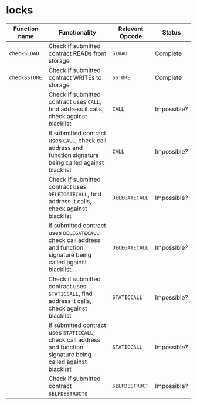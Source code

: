 # locks

| **Function name** | **Functionality**                                                                                                   | **Relevant Opcode** | **Status** |
| ----------------- | ------------------------------------------------------------------------------------------------------------------- | ------------------- | ------------ |
| `checkSLOAD`      | Check if submitted contract READs from storage                                                                      | `SLOAD`             | Complete     |
| `checkSSTORE`     | Check if submitted contract WRITEs to storage                                                                       | `SSTORE`            | Complete     |
|                   | Check if submitted contract uses `CALL`, find address it calls, check against blacklist                             | `CALL`              | Impossible?  |
|                   | If submitted contract uses `CALL`, check call address and function signature being called against blacklist         | `CALL`              | Impossible?  |
|                   | Check if submitted contract uses `DELETGATECALL`, find address it calls, check against blacklist                    | `DELEGATECALL`      | Impossible?  |
|                   | If submitted contract uses `DELEGATECALL`, check call address and function signature being called against blacklist | `DELEGATECALL`      | Impossible?  |
|                   | Check if submitted contract uses `STATICCALL`, find address it calls, check against blacklist                       | `STATICCALL`        | Impossible?  |
|                   | If submitted contract uses `STATICCALL`, check call address and function signature being called against blacklist   | `STATICCALL`        | Impossible?  |
|                   | Check if submitted contract `SELFDESTRUCT`s                                                                         | `SELFDESTRUCT`      | Impossible?  |